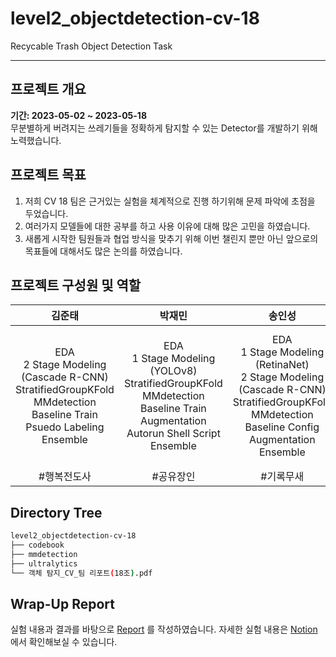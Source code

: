# level2_objectdetection-cv-18
Recycable Trash Object Detection Task

---

## 프로젝트 개요
**기간: 2023-05-02 ~ 2023-05-18**  
무분별하게 버려지는 쓰레기들을 정확하게 탐지할 수 있는 Detector를 개발하기 위해 노력했습니다.

## 프로젝트 목표
1. 저희 CV 18 팀은 근거있는 실험을 체계적으로 진행 하기위해 문제 파악에 초점을 두었습니다.
2. 여러가지 모델들에 대한 공부를 하고 사용 이유에 대해 많은 고민을 하였습니다.
3. 새롭게 시작한 팀원들과 협업 방식을 맞추기 위해 이번 챌린지 뿐만 아닌 앞으로의 목표들에 대해서도 많은 논의를 하였습니다.


## 프로젝트 구성원 및 역할
| 김준태 | 박재민 | 송인성 | 이지유 | 최홍록 |
| :-----: | :-----: | :-----: | :-----: | :-----: |
| EDA <br> 2 Stage Modeling (Cascade R-CNN) <br> StratifiedGroupKFold <br> MMdetection Baseline Train <br> Psuedo Labeling <br> Ensemble | EDA <br> 1 Stage Modeling (YOLOv8) <br> StratifiedGroupKFold <br> MMdetection Baseline Train <br> Augmentation <br> Autorun Shell Script <br> Ensemble | EDA <br> 1 Stage Modeling (RetinaNet) <br> 2 Stage Modeling (Cascade R-CNN) <br> StratifiedGroupKFold <br> MMdetection Baseline Config <br> Augmentation <br> Ensemble | EDA <br> 2 Stage Modeling (Faster R-CNN, Cascade R-CNN) <br> MMDetection Baseline Config <br> Ensemble | EDA <br> 1 Stage Modeling (YOLOv8) <br> MMdetection Baseline Config <br> Data Cleaning <br> Ensemble |
| #행복전도사 | #공유장인 | #기록무새 | #양봉업자 | #구현장인 |



## Directory Tree
```bash
level2_objectdetection-cv-18
├── codebook
├── mmdetection
├── ultralytics
└── 객체 탐지_CV_팀 리포트(18조).pdf
```

## Wrap-Up Report
실험 내용과 결과를 바탕으로 [Report](https://github.com/boostcampaitech5/level2_objectdetection-cv-18/blob/master/objectdetection_cv18_report.pdf) 를 작성하였습니다.
자세한 실험 내용은 [Notion](https://healthyai.notion.site/Wrap-Up-7a236d41e52f4bc49decb84a9d2caf0e) 에서 확인해보실 수 있습니다.
